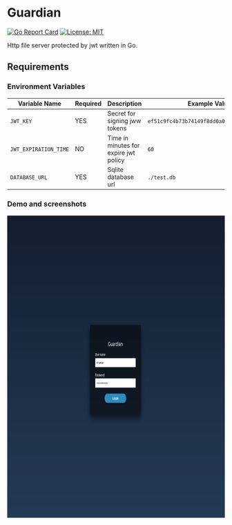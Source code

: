 # Guardian

[![Go Report Card](https://goreportcard.com/badge/github.com/elmarsan/guardian)](https://goreportcard.com/report/github.com/elmarsan/guardian)
[![License: MIT](https://img.shields.io/badge/License-MIT-yellow.svg)](https://opensource.org/licenses/MIT)

Http file server protected by jwt written in Go.

## Requirements

### Environment Variables


| Variable Name | Required | Description | Example Value |
|----------------|-------------|---------------|----------|
| `JWT_KEY` | YES | Secret for signing jww tokens | `ef51c9fc4b73b74149f8dd0a0ee5e9aaf605a1cb` |
| `JWT_EXPIRATION_TIME` | NO | Time in minutes for expire jwt policy | `60` |
| `DATABASE_URL` | YES | Sqlite database url | `./test.db` |

### Demo and screenshots

<img src="./doc/guardian-login.png" alt="login" width="950" height="700"/>

